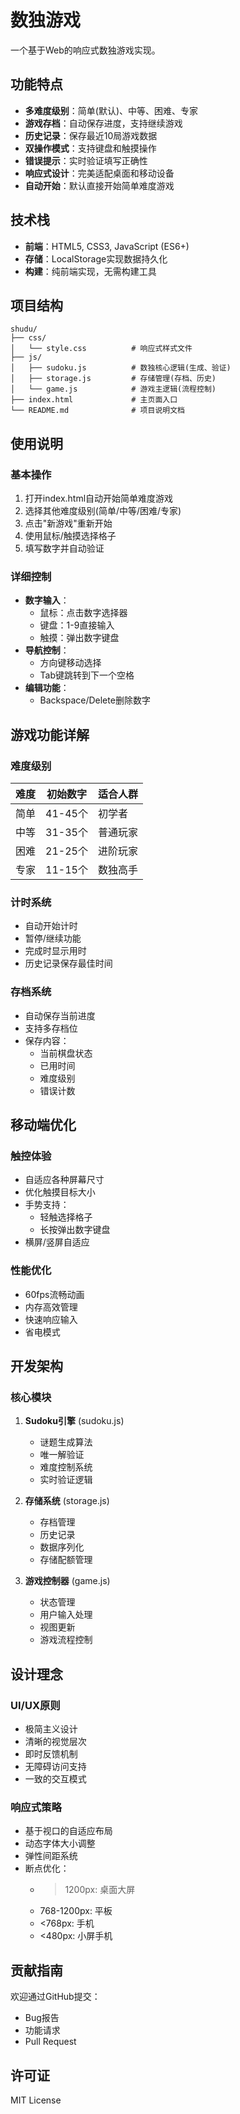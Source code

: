 # 数独游戏

一个基于Web的响应式数独游戏实现。

## 功能特点

- **多难度级别**：简单(默认)、中等、困难、专家
- **游戏存档**：自动保存进度，支持继续游戏
- **历史记录**：保存最近10局游戏数据
- **双操作模式**：支持键盘和触摸操作
- **错误提示**：实时验证填写正确性
- **响应式设计**：完美适配桌面和移动设备
- **自动开始**：默认直接开始简单难度游戏

## 技术栈

- **前端**：HTML5, CSS3, JavaScript (ES6+)
- **存储**：LocalStorage实现数据持久化
- **构建**：纯前端实现，无需构建工具

## 项目结构

```
shudu/
├── css/
│   └── style.css          # 响应式样式文件
├── js/
│   ├── sudoku.js          # 数独核心逻辑(生成、验证)
│   ├── storage.js         # 存储管理(存档、历史)
│   └── game.js            # 游戏主逻辑(流程控制)
├── index.html             # 主页面入口
└── README.md              # 项目说明文档
```

## 使用说明

### 基本操作
1. 打开index.html自动开始简单难度游戏
2. 选择其他难度级别(简单/中等/困难/专家)
3. 点击"新游戏"重新开始
4. 使用鼠标/触摸选择格子
5. 填写数字并自动验证

### 详细控制
- **数字输入**：
  - 鼠标：点击数字选择器
  - 键盘：1-9直接输入
  - 触摸：弹出数字键盘
- **导航控制**：
  - 方向键移动选择
  - Tab键跳转到下一个空格
- **编辑功能**：
  - Backspace/Delete删除数字

## 游戏功能详解

### 难度级别
| 难度 | 初始数字 | 适合人群 |
|------|---------|----------|
| 简单 | 41-45个 | 初学者 |
| 中等 | 31-35个 | 普通玩家 |
| 困难 | 21-25个 | 进阶玩家 |
| 专家 | 11-15个 | 数独高手 |

### 计时系统
- 自动开始计时
- 暂停/继续功能
- 完成时显示用时
- 历史记录保存最佳时间

### 存档系统
- 自动保存当前进度
- 支持多存档位
- 保存内容：
  - 当前棋盘状态
  - 已用时间
  - 难度级别
  - 错误计数

## 移动端优化

### 触控体验
- 自适应各种屏幕尺寸
- 优化触摸目标大小
- 手势支持：
  - 轻触选择格子
  - 长按弹出数字键盘
- 横屏/竖屏自适应

### 性能优化
- 60fps流畅动画
- 内存高效管理
- 快速响应输入
- 省电模式

## 开发架构

### 核心模块
1. **Sudoku引擎** (sudoku.js)
   - 谜题生成算法
   - 唯一解验证
   - 难度控制系统
   - 实时验证逻辑

2. **存储系统** (storage.js)
   - 存档管理
   - 历史记录
   - 数据序列化
   - 存储配额管理

3. **游戏控制器** (game.js)
   - 状态管理
   - 用户输入处理
   - 视图更新
   - 游戏流程控制

## 设计理念

### UI/UX原则
- 极简主义设计
- 清晰的视觉层次
- 即时反馈机制
- 无障碍访问支持
- 一致的交互模式

### 响应式策略
- 基于视口的自适应布局
- 动态字体大小调整
- 弹性间距系统
- 断点优化：
  - >1200px: 桌面大屏
  - 768-1200px: 平板
  - <768px: 手机
  - <480px: 小屏手机

## 贡献指南

欢迎通过GitHub提交：
- Bug报告
- 功能请求
- Pull Request

## 许可证

MIT License